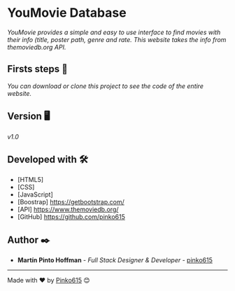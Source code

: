 # YouMovie Database

_YouMovie provides a simple and easy to use interface to find movies with their info (title, poster path, genre and rate. This website takes the info from themoviedb.org API._

## Firsts steps 🚀

_You can download or clone this project to see the code of the entire website._

## Version 🖥

_v1.0_

## Developed with 🛠️

* [HTML5]
* [CSS]
* [JavaScript]
* [Boostrap] https://getbootstrap.com/
* [API] https://www.themoviedb.org/
* [GitHub] https://github.com/pinko615

## Author ✒️

* **Martín Pinto Hoffman** - *Full Stack Designer & Developer* - [pinko615](https://github.com/pinko615)

---
Made with ❤️ by [Pinko615](https://github.com/pinko615) 😊
